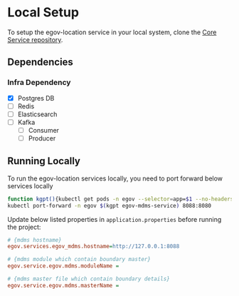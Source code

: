 # Local Setup

To setup the egov-location service in your local system, clone the [Core Service repository](https://github.com/egovernments/core-services).

## Dependencies

### Infra Dependency

- [x] Postgres DB
- [ ] Redis
- [ ] Elasticsearch
- [ ] Kafka
  - [ ] Consumer
  - [ ] Producer

## Running Locally

To run the egov-location services locally, you need to port forward below services locally

```bash
function kgpt(){kubectl get pods -n egov --selector=app=$1 --no-headers=true | head -n1 | awk '{print $1}'}
kubectl port-forward -n egov $(kgpt egov-mdms-service) 8088:8080
``` 

Update below listed properties in `application.properties` before running the project:

```ini
# {mdms hostname}
egov.services.egov_mdms.hostname=http://127.0.0.1:8088

# {mdms module which contain boundary master}
egov.service.egov.mdms.moduleName = 

# {mdms master file which contain boundary details}
egov.service.egov.mdms.masterName = 
```
